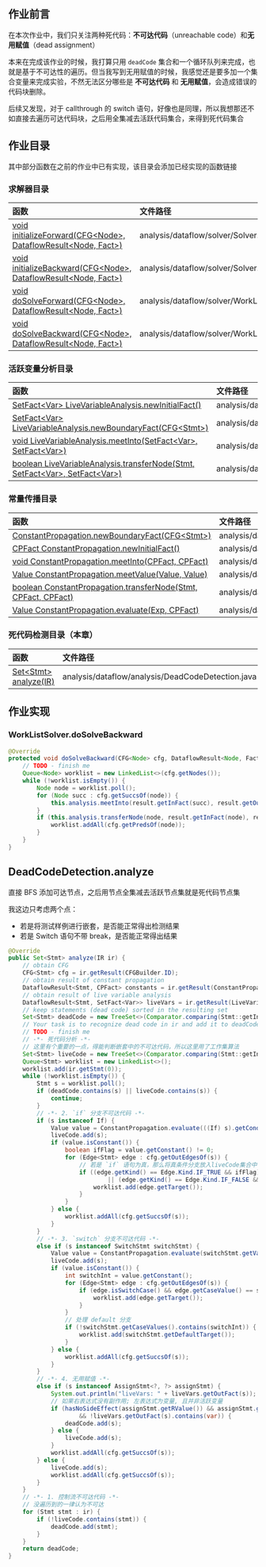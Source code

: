 ## 作业前言

在本次作业中，我们只关注两种死代码：**不可达代码**（unreachable code）和**无用赋值**（dead assignment）

本来在完成该作业的时候，我打算只用 `deadCode` 集合和一个循环队列来完成，也就是基于不可达性的遍历。但当我写到无用赋值的时候，我感觉还是要多加一个集合变量来完成实验，不然无法区分哪些是 **不可达代码** 和 **无用赋值**，会造成错误的代码块删除。

后续又发现，对于 callthrough 的 switch 语句，好像也是同理，所以我想那还不如直接去遍历可达代码块，之后用全集减去活跃代码集合，来得到死代码集合

## 作业目录

其中部分函数在之前的作业中已有实现，该目录会添加已经实现的函数链接

### 求解器目录

| 函数                                                                                                             | 文件路径                                         |
| :------------------------------------------------------------------------------------------------------------- | :------------------------------------------- |
| [void initializeForward(CFG\<Node\>, DataflowResult\<Node, Fact\>)](../A1/README.md#solverinitializeforward)   | analysis/dataflow/solver/Solver.java         |
| [void initializeBackward(CFG\<Node\>, DataflowResult\<Node, Fact\>)](../A1/README.md#solverinitializebackward) | analysis/dataflow/solver/Solver.java         |
| [void doSolveForward(CFG\<Node\>, DataflowResult\<Node, Fact\>)](../A2/README.md#worklistsolver工作集算法)          | analysis/dataflow/solver/WorkListSolver.java |
| [void doSolveBackward(CFG\<Node\>, DataflowResult\<Node, Fact\>)](#worklistsolverdosolvebackward)              | analysis/dataflow/solver/WorkListSolver.java |

### 活跃变量分析目录

| 函数                                                                                                                                  | 文件路径                                                 |
| :---------------------------------------------------------------------------------------------------------------------------------- | :--------------------------------------------------- |
| [SetFact\<Var\> LiveVariableAnalysis.newInitialFact()](../A1/README.md#livevariableanalysisnewinitialfact)                          | analysis/dataflow/analysis/LiveVariableAnalysis.java |
| [SetFact\<Var\> LiveVariableAnalysis.newBoundaryFact(CFG\<Stmt\>)](../A1/README.md#livevariableanalysisnewboundaryfact)             | analysis/dataflow/analysis/LiveVariableAnalysis.java |
| [void LiveVariableAnalysis.meetInto(SetFact\<Var\>, SetFact\<Var\>)](../A1/README.md#livevariableanalysismeetinto)                  | analysis/dataflow/analysis/LiveVariableAnalysis.java |
| [boolean LiveVariableAnalysis.transferNode(Stmt, SetFact\<Var\>, SetFact\<Var\>)](../A1/README.md#livevariableanalysistransfernode) | analysis/dataflow/analysis/LiveVariableAnalysis.java |

### 常量传播目录

| 函数                                                                                                                | 文件路径                                                          |
| :---------------------------------------------------------------------------------------------------------------- | :------------------------------------------------------------ |
| [ConstantPropagation.newBoundaryFact(CFG\<Stmt\>)](../A2/README.md#constantpropagationnewboundaryfact)            | analysis/dataflow/analysis/constprop/ConstantPropagation.java |
| [CPFact ConstantPropagation.newInitialFact()](../A2/README.md#constantpropagationnewinitialfact)                  | analysis/dataflow/analysis/constprop/ConstantPropagation.java |
| [void ConstantPropagation.meetInto\(CPFact, CPFact\)](../A2/README.md#constantpropagationmeetinto)                | analysis/dataflow/analysis/constprop/ConstantPropagation.java |
| [Value ConstantPropagation.meetValue\(Value, Value\)](../A2/README.md#constantpropagationmeetvalue)               | analysis/dataflow/analysis/constprop/ConstantPropagation.java |
| [boolean ConstantPropagation.transferNode(Stmt, CPFact, CPFact)](../A2/README.md#constantpropagationtransfernode) | analysis/dataflow/analysis/constprop/ConstantPropagation.java |
| [Value ConstantPropagation.evaluate(Exp, CPFact)](../A2/README.md#constantpropagationevaluate)                    | analysis/dataflow/analysis/constprop/ConstantPropagation.java |

### 死代码检测目录（本章）

| 函数                                                   | 文件路径                                              |
| :--------------------------------------------------- | :------------------------------------------------ |
| [Set\<Stmt\> analyze(IR)](#deadcodedetectionanalyze) | analysis/dataflow/analysis/DeadCodeDetection.java |

## 作业实现

### WorkListSolver.doSolveBackward

```java
@Override
protected void doSolveBackward(CFG<Node> cfg, DataflowResult<Node, Fact> result) {
    // TODO - finish me
    Queue<Node> worklist = new LinkedList<>(cfg.getNodes());
    while (!worklist.isEmpty()) {
        Node node = worklist.poll();
        for (Node succ : cfg.getSuccsOf(node)) {
            this.analysis.meetInto(result.getInFact(succ), result.getOutFact(node));
        }
        if (this.analysis.transferNode(node, result.getInFact(node), result.getOutFact(node))) {
            worklist.addAll(cfg.getPredsOf(node));
        }
    }
}
```

## DeadCodeDetection.analyze

直接 BFS 添加可达节点，之后用节点全集减去活跃节点集就是死代码节点集

我这边只考虑两个点：

- 若是将测试样例进行嵌套，是否能正常得出检测结果
- 若是 Switch 语句不带 break，是否能正常得出结果

```java
@Override
public Set<Stmt> analyze(IR ir) {
    // obtain CFG
    CFG<Stmt> cfg = ir.getResult(CFGBuilder.ID);
    // obtain result of constant propagation
    DataflowResult<Stmt, CPFact> constants = ir.getResult(ConstantPropagation.ID);
    // obtain result of live variable analysis
    DataflowResult<Stmt, SetFact<Var>> liveVars = ir.getResult(LiveVariableAnalysis.ID);
    // keep statements (dead code) sorted in the resulting set
    Set<Stmt> deadCode = new TreeSet<>(Comparator.comparing(Stmt::getIndex));
    // Your task is to recognize dead code in ir and add it to deadCode
    // TODO - finish me
    // -*- 死代码分析 -*-
    // 这里有个重要的一点，得能判断嵌套中的不可达代码，所以这里用了工作集算法
    Set<Stmt> liveCode = new TreeSet<>(Comparator.comparing(Stmt::getIndex));
    Queue<Stmt> worklist = new LinkedList<>();
    worklist.add(ir.getStmt(0));
    while (!worklist.isEmpty()) {
        Stmt s = worklist.poll();
        if (deadCode.contains(s) || liveCode.contains(s)) {
            continue;
        }
        // -*- 2. `if` 分支不可达代码 -*-
        if (s instanceof If) {
            Value value = ConstantPropagation.evaluate(((If) s).getCondition(), constants.getInFact(s));
            liveCode.add(s);
            if (value.isConstant()) {
                boolean ifFlag = value.getConstant() != 0;
                for (Edge<Stmt> edge : cfg.getOutEdgesOf(s)) {
                    // 若是 `if` 语句为真，那么将真条件分支放入liveCode集合中，反之同理
                    if ((edge.getKind() == Edge.Kind.IF_TRUE && ifFlag)
                            || (edge.getKind() == Edge.Kind.IF_FALSE && !ifFlag)) {
                        worklist.add(edge.getTarget());
                    }
                }
            } else {
                worklist.addAll(cfg.getSuccsOf(s));
            }
        }
        // -*- 3. `switch` 分支不可达代码 -*-
        else if (s instanceof SwitchStmt switchStmt) {
            Value value = ConstantPropagation.evaluate(switchStmt.getVar(), constants.getInFact(s));
            liveCode.add(s);
            if (value.isConstant()) {
                int switchInt = value.getConstant();
                for (Edge<Stmt> edge : cfg.getOutEdgesOf(s)) {
                    if (edge.isSwitchCase() && edge.getCaseValue() == switchInt) {
                        worklist.add(edge.getTarget());
                    }
                }
                // 处理 default 分支
                if (!switchStmt.getCaseValues().contains(switchInt)) {
                    worklist.add(switchStmt.getDefaultTarget());
                }
            } else {
                worklist.addAll(cfg.getSuccsOf(s));
            }
        }
        // -*- 4. 无用赋值 -*-
        else if (s instanceof AssignStmt<?, ?> assignStmt) {
            System.out.println("liveVars: " + liveVars.getOutFact(s));
            // 如果右表达式没有副作用; 左表达式为变量, 且并非活跃变量
            if (hasNoSideEffect(assignStmt.getRValue()) && assignStmt.getLValue() instanceof Var var
                    && !liveVars.getOutFact(s).contains(var)) {
                deadCode.add(s);
            } else {
                liveCode.add(s);
            }
            worklist.addAll(cfg.getSuccsOf(s));
        } else {
            liveCode.add(s);
            worklist.addAll(cfg.getSuccsOf(s));
        }
    }
    // -*- 1. 控制流不可达代码 -*-
    // 没遍历到的一律认为不可达
    for (Stmt stmt : ir) {
        if (!liveCode.contains(stmt)) {
            deadCode.add(stmt);
        }
    }
    return deadCode;
}
```